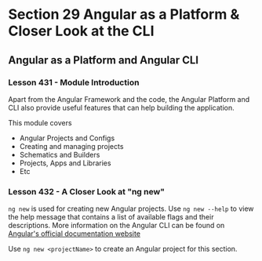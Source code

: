 # Section 29 Angular as a Platform & Closer Look at the CLI

## Angular as a Platform and Angular CLI

### Lesson 431 - Module Introduction

Apart from the Angular Framework and the code, the Angular Platform and CLI also provide useful features that can help building the application.

This module covers

- Angular Projects and Configs
- Creating and managing projects
- Schematics and Builders
- Projects, Apps and Libraries
- Etc

### Lesson 432 - A Closer Look at "ng new"

`ng new` is used for creating new Angular projects. Use `ng new --help` to view the help message that contains a list of available flags and their descriptions. More information on the Angular CLI can be found on [Angular's official documentation website](https://angular.io/cli)

Use `ng new <projectName>` to create an Angular project for this section.
